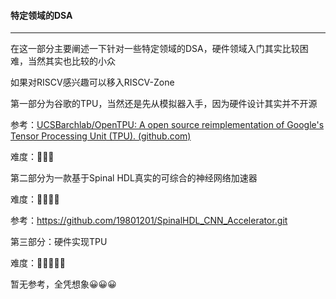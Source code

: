 #### 特定领域的DSA

------

在这一部分主要阐述一下针对一些特定领域的DSA，硬件领域入门其实比较困难，当然其实也比较的小众

如果对RISCV感兴趣可以移入RISCV-Zone

第一部分为谷歌的TPU，当然还是先从模拟器入手，因为硬件设计其实并不开源

参考：[UCSBarchlab/OpenTPU: A open source reimplementation of Google's Tensor Processing Unit (TPU). (github.com)](https://github.com/UCSBarchlab/OpenTPU)

难度：🌟🌟🌟





第二部分为一款基于Spinal HDL真实的可综合的神经网络加速器

难度：🌟🌟🌟🌟

参考：https://github.com/19801201/SpinalHDL_CNN_Accelerator.git





第三部分：硬件实现TPU

难度：🌟🌟🌟🌟🌟

暂无参考，全凭想象😀😀😀
